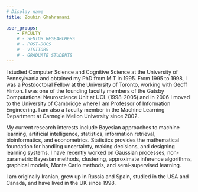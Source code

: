 ```yaml
---
# Display name
title: Zoubin Ghahramani

user_groups:
    - FACULTY
    # - SENIOR RESEARCHERS
    # - POST-DOCS
    # - VISITORS
    # - GRADUATE STUDENTS
---
```



I studied Computer Science and Cognitive Science at the University of Pennsylvania and obtained my PhD from MIT in 1995. From 1995 to 1998, I was a Postdoctoral Fellow at the University of Toronto, working with Geoff Hinton. I was one of the founding faculty members of the Gatsby Computational Neuroscience Unit at UCL (1998-2005) and in 2006 I moved to the University of Cambridge where I am Professor of Information Engineering. I am also a faculty member in the Machine Learning Department at Carnegie Mellon University since 2002.

My current research interests include Bayesian approaches to machine learning, artificial intelligence, statistics, information retrieval, bioinformatics, and econometrics. Statistics provides the mathematical foundation for handling uncertainty, making decisions, and designing learning systems. I have recently worked on Gaussian processes, non-parametric Bayesian methods, clustering, approximate inference algorithms, graphical models, Monte Carlo methods, and semi-supervised learning.

I am originally Iranian, grew up in Russia and Spain, studied in the USA and Canada, and have lived in the UK since 1998.